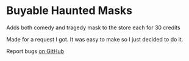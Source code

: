 # Buyable Haunted Masks
Adds both comedy and tragedy mask to the store each for 30 credits

Made for a request I got. It was easy to make so I just decided to do it.

Report bugs [on GitHub](https://github.com/MegaPiggy/LethalCompanyBuyableHauntedMasks/issues/new?assignees=MegaPiggy&labels=bug&projects=&template=bug_report.yml)